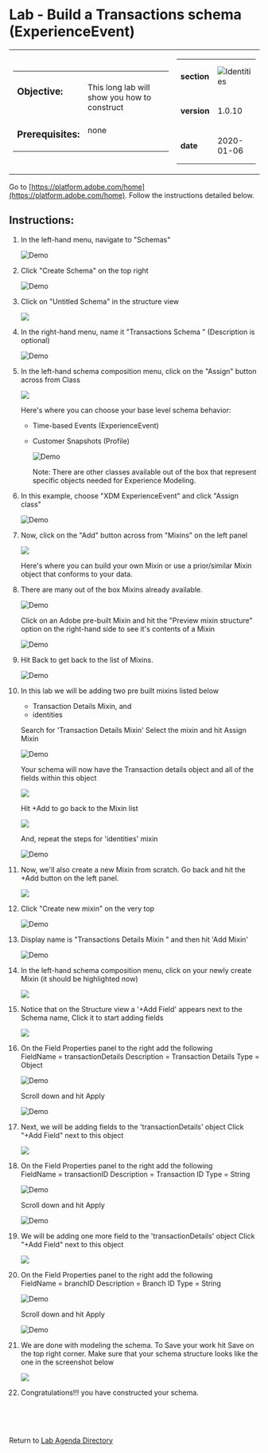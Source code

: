 Lab  - Build a Transactions schema (ExperienceEvent)
==========
<table style="border-collapse: collapse; border: none;" class="tab" cellspacing="0" cellpadding="0">

<tr style="border: none;">

<div align="left">
<td width="600" style="border: none;">
<table>
<tbody valign="top">
      <tr width="500">
            <td valign="top"><h3>Objective:</h3></td>
            <td valign="top"><br>This long lab will show you how to construct 
            </td>
     </tr>
     <tr width="500">
           <td valign="top"><h3>Prerequisites:</h3></td>
           <td valign="top"><br>none
           </td>
     </tr>
</tbody>
</table>
</td>
</div>

<div align="right">
<td style="border: none;" valign="top">

<table>
<tbody valign="top">
      <tr>
            <td valign="middle" height="70"><b>section</b></td>
            <td valign="middle" height="70"><img src="https://github.com/adobe/AEP-Hands-on-Labs/blob/master/assets/images/left_hand_nav_menu_schemas.png?raw=true" alt="Identities"></td>
      </tr>
      <tr>
            <td valign="middle" height="70"><b>version</b></td>
            <td valign="middle" height="70">1.0.10</td>
      </tr>
      <tr>
            <td valign="middle" height="70"><b>date</b></td>
            <td valign="middle" height="70">2020-01-06</td>
      </tr>
</tbody>
</table>
</td>
</div>

</tr>
</table>

Go to [https://platform.adobe.com/home](https://platform.adobe.com/home). Follow the instructions detailed below.

Instructions:
-----------------
1. In the left-hand menu, navigate to "Schemas"


      ![Demo](./images/schemahome.png)
      
      
2. Click "Create Schema" on the top right


      ![Demo](./images/schemacreate.png)
      
      
3. Click on "Untitled Schema" in the structure view


    <!---
    ![Demo](./images/schemaname.png)
    --->

    <kbd><img src="./images/schemaname.png"  /></kdb>


      
      
4. In the right-hand menu, name it "Transactions Schema <your-assigned-number>" (Description is optional)
      
      
      ![Demo](./images/schemaname1.png)
      
      
5. In the left-hand schema composition menu, click on the "Assign" button across from Class


    <!---
    ![Demo](./images/schemaclassassign.png)
    --->

    <kbd><img src="./images/schemaclassassign.png"  /></kdb>

      
      
    Here's where you can choose your base level schema behavior:
    - Time-based Events (ExperienceEvent)
    - Customer Snapshots (Profile)
     
     
      ![Demo](./images/schemaclass.png)
      
      
      Note: There are other classes available out of the box that represent specific objects needed for Experience Modeling.

6. In this example, choose "XDM ExperienceEvent" and click "Assign class"


      ![Demo](./images/schemaclass1.png)
      
      
7. Now, click on the "Add" button across from "Mixins" on the left panel


    <!---
    ![Demo](./images/schemamixin.png)
    --->

    <kbd><img src="./images/schemamixin.png"  /></kdb>

      
      
      Here's where you can build your own Mixin or use a prior/similar Mixin object that conforms to your data.
      
8. There are many out of the box Mixins already available. 


      ![Demo](./images/schemamixinpreview.png)
      
     Click on an Adobe pre-built Mixin and hit the "Preview mixin structure" option on the right-hand side to see it's contents of a Mixin
      
      
      ![Demo](./images/schemamixinpreview1.png)
    
    
9. Hit Back to get back to the list of Mixins. 


      ![Demo](./images/schemamixinback.png)
      
      
10. In this lab we will be adding two pre built mixins listed below

      - Transaction Details Mixin, and 
      - identities
      
      Search for 'Transaction Details Mixin' Select the mixin and hit Assign Mixin
      
      
     ![Demo](./images/schemamixin1.png)
      
      
      Your schema will now have the Transaction details object and all of the fields within this object
      
      <!---
      ![Demo](./images/schemamixin2.png)
      --->

      <kbd><img src="./images/schemamixin2.png"  /></kdb>
             
             
      Hit +Add to go back to the Mixin list
      
      
       <!---
       ![Demo](./images/schemamixin3.png)
       --->

       <kbd><img src="./images/schemamixin3.png"  /></kdb>     
      
             
             
      And, repeat the steps for 'identities' mixin
      
      
       ![Demo](./images/schemamixin4.png)
             
             
        
11. Now, we'll also create a new Mixin from scratch. Go back and hit the +Add button on the left panel.

       <!---
       ![Demo](./images/schemamixin6.png)
       --->

       <kbd><img src="./images/schemamixin6.png"  /></kdb>    
       
      
      
12. Click "Create new mixin" on the very top


      ![Demo](./images/schemamixin7.png)
      
      
13. Display name is "Transactions Details Mixin <your-assigned-number>" and then hit 'Add Mixin'
      
      
    ![Demo](./images/schemamixin8.png)
     
     
     
14. In the left-hand schema composition menu, click on your newly create Mixin (it should be highlighted now)


    <!---
    ![Demo](./images/schemamixin9.png)
    --->

    <kbd><img src="./images/schemamixin9.png"  /></kdb>   
       

15. Notice that on the Structure view a '+Add Field' appears next to the Schema name, Click it to start adding fields 


    <!---
    ![Demo](./images/schemamixin10.png)
    --->

    <kbd><img src="./images/schemamixin10.png"  /></kdb>   


16. On the Field Properties panel to the right add the following  
      FieldName = transactionDetails
      Description = Transaction Details
      Type = Object


    ![Demo](./images/schemamixin11.png)


    Scroll  down and hit Apply


    ![Demo](./images/schemaapply.png)


17. Next, we will be adding fields to the 'transactionDetails' object Click "+Add Field" next to this object

    <!---
    ![Demo](./images/schemamixin12.png)
    --->

    <kbd><img src="./images/schemamixin12.png"  /></kdb>   



18. On the Field Properties panel to the right add the following  
      FieldName = transactionID
      Description = Transaction ID
      Type = String


     ![Demo](./images/schemamixin13.png)


     Scroll down and hit Apply


    ![Demo](./images/schemaapply.png)


19. We will be adding one more field  to the 'transactionDetails' object Click "+Add Field" next to this object

    <!---
    ![Demo](./images/schemamixin12.png)
    --->

    <kbd><img src="./images/schemamixin12.png"  /></kdb>



20. On the Field Properties panel to the right add the following  
      FieldName = branchID
      Description = Branch ID
      Type = String


    ![Demo](./images/schemamixin14.png)


    Scroll down and hit Apply


    ![Demo](./images/schemaapply.png)
    
    
 21. We are done with modeling the schema. To Save your work hit Save on the top right corner. Make sure that your schema structure looks like the one in the screenshot below
 

     <!---
     ![Demo](./images/schemafinal.png)
     --->
     <kbd><img src="./images/schemafinal.png"  /></kdb>

 
 
 22. Congratulations!!! you have constructed your schema.
 
<br>
<br>
<br>


Return to [Lab Agenda Directory](https://github.com/adobe/AEP-Hands-on-Labs/blob/master/labs/fsi/README.md#lab-agenda)

